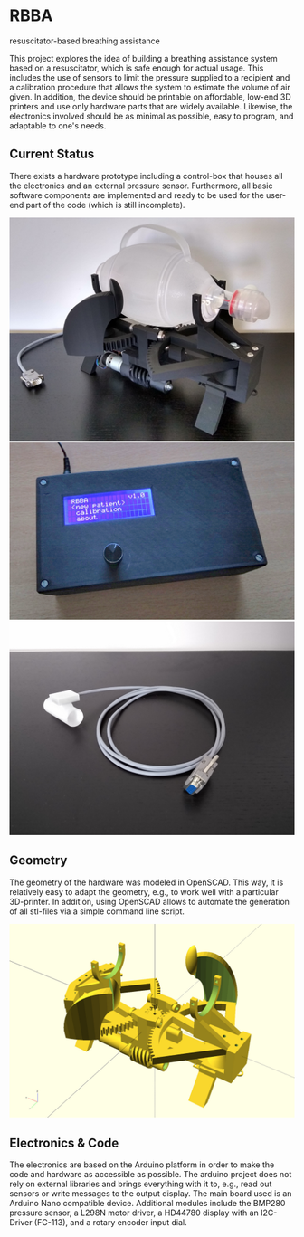 # RBBA
resuscitator-based breathing assistance

This project explores the idea of building a breathing assistance system based on a resuscitator, which is safe enough for actual usage. This includes the use of sensors to limit the pressure supplied to a recipient and a calibration procedure that allows the system to estimate the volume of air given. In addition, the device should be printable on affordable, low-end 3D printers and use only hardware parts that are widely available. Likewise, the electronics involved should be as minimal as possible, easy to program, and adaptable to one's needs.

## Current Status

There exists a hardware prototype including a control-box that houses all the electronics and an external pressure sensor. Furthermore, all basic software components are implemented and ready to be used for the user-end part of the code (which is still incomplete).

![device_photo](https://github.com/jkerdels/RBBA/blob/master/rbba-dev.jpg?raw=true "device prototype")
![controlbox_photo](https://github.com/jkerdels/RBBA/blob/master/rbba-devbox.jpg?raw=true "control box prototype")
![sensor_photo](https://github.com/jkerdels/RBBA/blob/master/rbba-devsensor.jpg?raw=true "pressure sensor prototype")


## Geometry

The geometry of the hardware was modeled in OpenSCAD. This way, it is relatively easy to adapt the geometry, e.g., to work well with a particular 3D-printer. In addition, using OpenSCAD allows to automate the generation of all stl-files via a simple command line script.

![parametric_geometry](https://github.com/jkerdels/RBBA/blob/master/rbba-openscad.jpg?raw=true "device geometry")

## Electronics & Code

The electronics are based on the Arduino platform in order to make the code and hardware as accessible as possible. The arduino project does not rely on external libraries and brings everything with it to, e.g., read out sensors or write messages to the output display. The main board used is an Arduino Nano compatible device. Additional modules include the BMP280 pressure sensor, a L298N motor driver, a HD44780 display with an I2C-Driver (FC-113), and a rotary encoder input dial.

